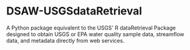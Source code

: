 # DSAW-USGSdataRetrieval
A Python package equivalent to the USGS' R dataRetrieval Package designed to obtain USGS or EPA water quality sample data, streamflow data, and metadata directly from web services.
